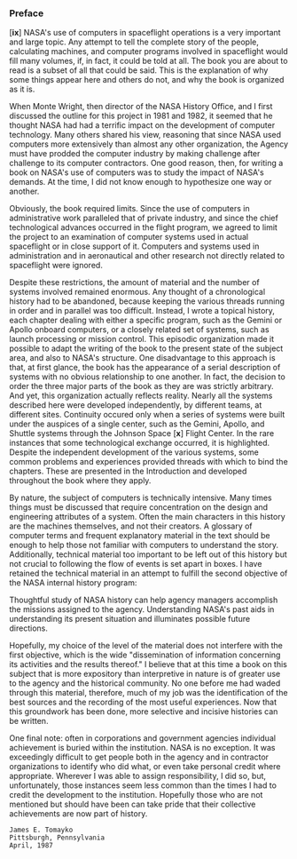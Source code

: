 ### Preface

\[**ix**\] NASA's use of computers in spaceflight operations is a very
important and large topic. Any attempt to tell the complete story of the
people, calculating machines, and computer programs involved in
spaceflight would fill many volumes, if, in fact, it could be told at
all. The book you are about to read is a subset of all that could be
said. This is the explanation of why some things appear here and others
do not, and why the book is organized as it is.

When Monte Wright, then director of the NASA History Office, and I first
discussed the outline for this project in 1981 and 1982, it seemed that
he thought NASA had had a terrific impact on the development of computer
technology. Many others shared his view, reasoning that since NASA used
computers more extensively than almost any other organization, the
Agency must have prodded the computer industry by making challenge after
challenge to its computer contractors. One good reason, then, for
writing a book on NASA's use of computers was to study the impact of
NASA's demands. At the time, I did not know enough to hypothesize one
way or another.

Obviously, the book required limits. Since the use of computers in
administrative work paralleled that of private industry, and since the
chief technological advances occurred in the flight program, we agreed
to limit the project to an examination of computer systems used in
actual spaceflight or in close support of it. Computers and systems used
in administration and in aeronautical and other research not directly
related to spaceflight were ignored.

Despite these restrictions, the amount of material and the number of
systems involved remained enormous. Any thought of a chronological
history had to be abandoned, because keeping the various threads running
in order and in parallel was too difficult. Instead, I wrote a topical
history, each chapter dealing with either a specific program, such as
the Gemini or Apollo onboard computers, or a closely related set of
systems, such as launch processing or mission control. This episodic
organization made it possible to adapt the writing of the book to the
present state of the subject area, and also to NASA's structure. One
disadvantage to this approach is that, at first glance, the book has the
appearance of a serial description of systems with no obvious
relationship to one another. In fact, the decision to order the three
major parts of the book as they are was strictly arbitrary. And yet,
this organization actually reflects reality. Nearly all the systems
described here were developed independently, by different teams, at
different sites. Continuity occured only when a series of systems were
built under the auspices of a single center, such as the Gemini, Apollo,
and Shuttle systems through the Johnson Space \[**x**\] Flight Center.
In the rare instances that some technological exchange occurred, it is
highlighted. Despite the independent development of the various systems,
some common problems and experiences provided threads with which to bind
the chapters. These are presented in the Introduction and developed
throughout the book where they apply.

By nature, the subject of computers is technically intensive. Many times
things must be discussed that require concentration on the design and
engineering attributes of a system. Often the main characters in this
history are the machines themselves, and not their creators. A glossary
of computer terms and frequent explanatory material in the text should
be enough to help those not familiar with computers to understand the
story. Additionally, technical material too important to be left out of
this history but not crucial to following the flow of events is set
apart in boxes. I have retained the technical material in an attempt to
fulfill the second objective of the NASA internal history program:

Thoughtful study of NASA history can help agency managers accomplish the
missions assigned to the agency. Understanding NASA's past aids in
understanding its present situation and illuminates possible future
directions.

Hopefully, my choice of the level of the material does not interfere
with the first objective, which is the wide "dissemination of
information concerning its activities and the results thereof." I
believe that at this time a book on this subject that is more expository
than interpretive in nature is of greater use to the agency and the
historical community. No one before me had waded through this material,
therefore, much of my job was the identification of the best sources and
the recording of the most useful experiences. Now that this groundwork
has been done, more selective and incisive histories can be written.

One final note: often in corporations and government agencies individual
achievement is buried within the institution. NASA is no exception. It
was exceedingly difficult to get people both in the agency and in
contractor organizations to identify who did what, or even take personal
credit where appropriate. Wherever I was able to assign responsibility,
I did so, but, unfortunately, those instances seem less common than the
times I had to credit the development to the institution. Hopefully
those who are not mentioned but should have been can take pride that
their collective achievements are now part of history.

    James E. Tomayko
    Pittsburgh, Pennsylvania
    April, 1987
